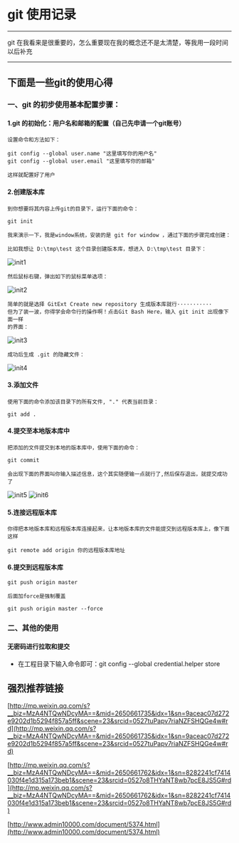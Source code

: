 # git 使用记录
***
git 在我看来是很重要的，怎么重要现在我的概念还不是太清楚，等我用一段时间以后补充
***

## 下面是一些git的使用心得

### 一、git 的初步使用基本配置步骤：
#### 1.git 的初始化：用户名和邮箱的配置（自己先申请一个git账号）
```
设置命令和方法如下：
```
```
git config --global user.name "这里填写你的用户名"
git config --global user.email "这里填写你的邮箱"
```
```
这样就配置好了用户
```

#### 2.创建版本库
```
到你想要将其内容上传git的目录下，运行下面的命令：
```
```
git init
```
```
我来演示一下，我是window系统，安装的是 git for window ，通过下面的步骤完成创建：
```
```
比如我想让 D:\tmp\test 这个目录创建版本库，想进入 D:\tmp\test 目录下：
```
![init1](./photo/init1.jpg)
```
然后鼠标右键，弹出如下的鼠标菜单选项：
```
![init2](./photo/init2.jpg)
```
简单的就是选择 GitExt Create new repository 生成版本库就行···········
但为了装一波，你得学会命令行的操作啊！点击Git Bash Here，输入 git init 出现像下面一样
的界面：
```
![init3](./photo/init3.jpg)
```
成功后生成 .git 的隐藏文件：
```
![init4](./photo/init4.jpg)

#### 3.添加文件
```
使用下面的命令添加该目录下的所有文件, "." 代表当前目录：
```
```
git add .
```

#### 4.提交至本地版本库中
```
把添加的文件提交到本地的版本库中，使用下面的命令：
```
```
git commit
```
```
会出现下面的界面叫你输入描述信息，这个其实随便输一点就行了,然后保存退出，就提交成功了
```
![init5](./photo/init5.jpg)
![init6](./photo/init6.jpg)

#### 5.连接远程版本库
```
你得把本地版本库和远程版本库连接起来，让本地版本库的文件能提交到远程版本库上，像下面这样
```
```
git remote add origin 你的远程版本库地址
```

#### 6.提交到远程版本库
```
git push origin master
```
```
后面加force是强制覆盖
```
```
git push origin master --force
```

### 二、其他的使用
#### 无密码进行拉取和提交
- 在工程目录下输入命令即可：git config --global credential.helper store


## 强烈推荐链接
[http://mp.weixin.qq.com/s?__biz=MzA4NTQwNDcyMA==&mid=2650661735&idx=1&sn=9aceac07d272e9202d1b5294f857a5ff&scene=23&srcid=0527tuPapv7riaNZFSHQGe4w#rd](http://mp.weixin.qq.com/s?__biz=MzA4NTQwNDcyMA==&mid=2650661735&idx=1&sn=9aceac07d272e9202d1b5294f857a5ff&scene=23&srcid=0527tuPapv7riaNZFSHQGe4w#rd)

[http://mp.weixin.qq.com/s?__biz=MzA4NTQwNDcyMA==&mid=2650661762&idx=1&sn=8282241cf7414030f4e1d315a173beb1&scene=23&srcid=0527o8THYaNT8wb7pcE8JS5G#rd](http://mp.weixin.qq.com/s?__biz=MzA4NTQwNDcyMA==&mid=2650661762&idx=1&sn=8282241cf7414030f4e1d315a173beb1&scene=23&srcid=0527o8THYaNT8wb7pcE8JS5G#rd)

[http://www.admin10000.com/document/5374.html](http://www.admin10000.com/document/5374.html)
